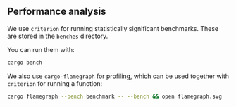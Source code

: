 ## Performance analysis

We use `criterion` for running statistically significant benchmarks. These 
are stored in the `benches` directory.

You can run them with:

```sh
cargo bench
```

We also use `cargo-flamegraph` for profiling, which can be used together with
`criterion` for running a function:

```sh
cargo flamegraph --bench benchmark -- --bench && open flamegraph.svg
```
